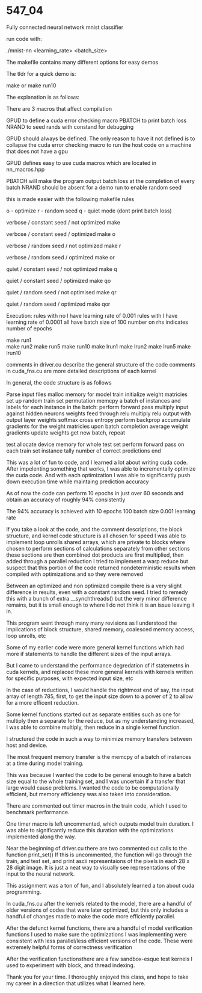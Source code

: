 # 547_04

Fully connected neural network mnist classifier

run code with:

./mnist-nn <learning_rate> <epochs> <batch_size>

The makefile contains many different options for easy demos

The tldr for a quick demo is:

make or
make run10

The explanation is as follows:

There are 3 macros that affect compilation

GPUD			to define a cuda error checking macro
PBATCH			to print batch loss
NRAND			to seed rands with constand for debugging 

GPUD should always be defined. The only reason to have it not defined
is to collapse the cuda error checking macro to run the host code
on a machine that does not have a gpu

GPUD defines easy to use cuda macros which are located in nn_macros.hpp

PBATCH will make the program output batch loss at the completion of every batch
NRAND should be absent for a demo run to enable random seed

this is made easier with the following makefile rules

o - optimize
r - random seed
q - quiet mode (dont print batch loss)

verbose / constant seed / not optimized
    make 

verbose / constant seed / optimized
    make o

verbose / random seed / not optimized 
    make r

verbose / random seed / optimized
    make or

quiet / constant seed / not optimized
    make q

quiet / constant seed / optimized
    make qo

quiet / random seed / not optimised
    make qr

quiet / random seed / optimized
    make qor


Execution:
rules with no l have learning rate of 0.001
rules with l have learning rate of 0.0001
all have batch size of 100
number on rhs indicates number of epochs

make run1  
make run2
make run5
make run10
make lrun1
make lrun2
make lrun5
make lrun10

comments in driver.cu describe the general structure of the code
comments in cuda_fns.cu are more detailed descriptions of each kernel

In general, the code structure is as follows

Parse input files
malloc memory for model train
initialize weight matricies
set up random train set permutation
memcpy a batch of instances and labels
for each instance in the batch:
perform forward pass
multiply input against hidden neurons weights
feed through relu
multiply relu output with output layer weights
softmax
cross entropy
perform backprop
accumulate gradients for the weight matricies
upon batch completion
average weight gradients
update weights
get new batch, repeat

test
allocate device memory for whole test set
perform forward pass on each train set instance
tally number of correct predictions
end



This was a lot of fun to code, and I learned a lot about writing cuda code.
After impelenting something that works, I was able to incrementally optimize the 
cuda code. And with each optimization I was able to significantly push
down execution time while maintaing prediction accuracy

As of now the code can perform 10 epochs in just over 60 seconds
and obtain an accuracy of roughly 94% consistently

The 94% accuracy is achieved with 
10 epochs
100 batch size
0.001 learning rate

If you take a look at the code, and the comment descriptions, the 
block structure, and kernel code structure is all chosen for speed
I was able to implement 
loop unrolls
shared arrays, which are private to blocks where chosen to perform
    sections of calculations separately from other sections
    these sections are then combined
dot products are first multiplied, then added through a parallel reduction
I tried to implement a warp reduce but suspect that this portion of the code
returned nondeterministic results when compiled with optimizations 
and so they were removed

Between an optimized and non optimized compile there is a very slight difference
in results, even with a constant random seed.
I tried to remedy this with a bunch of extra __synchthreads() but the
very minor difference remains, but it is small enough to where I do not think
it is an issue leaving it in.

This program went through many many revisions as I understood the implications
of block structure, shared memory, coalesced memory access, loop unrolls, etc

Some of my earlier code were more general kernel functions which had more
if statements to handle the different sizes of the input arrays.

But I came to understand the performance degredation of if statemetns in 
cuda kernels, and replaced these more general kernels with kernels written 
for specific purposes, with expected input size, etc

In the case of reductions, I would handle the rightmost end of say, the
input array of length 785, first, to get the input size down to a power of 2
to allow for a more efficent reduction.

Some kernel functions started out as separate entities such as one for multiply
then a separate for the reduce, but as my understanding increased, I was able to 
combine multiply, then reduce in a single kernel function.

I structured the code in such a way to minimize memory transfers between
host and device.

The most frequent memory transfer is the memcpy of a batch of instances
at a time during model training.

This was because I wanted the code to be general enough to have a batch size
equal to the whole training set, and I was uncertain if a transfer that large
would cause problems. I wanted the code to be computationally efficient,
but memory efficiency was also taken into consideration. 

There are commented out timer macros in the train code, which I used to 
benchmark performance.

One timer macro is left uncommented, which outputs model train duration.
I was able to significantly reduce this duration with the optimizations implemented
along the way.

Near the beginning of driver.cu there are two commented out calls to the function
print_set()
If this is uncommented, the function will go through the train, and test set, and
print ascii representaions of the pixels in each 28 x 28 digit image.
It is just a neat way to visually see representations of the input to the
neural network.

This assignment was a ton of fun, and I absolutely learned a ton about cuda
programming.

In cuda_fns.cu after the kernels related to the model, there are a handful
of older versions of codes that were later optimized, but this only includes
a handful of changes made to make the code more efficiently parallel.

After the defunct kernel functions, there are a handful of model verification
functions I used to make sure the optimizations I was implementing were
consistent with less parallel/less efficient versions of the code.
These were extremely helpful forms of correctness verification

After the verification functionsthere are a few sandbox-esque test kernels I used
to experiment with block, and thread indexing. 

Thank you for your time. I thoroughly enjoyed this class, and hope to take my 
career in a direction that utilizes what I learned here.
